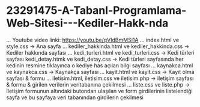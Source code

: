 # 23291475-A-Tabanl-Programlama-Web-Sitesi---Kediler-Hakk-nda
...
Youtube video linki:
https://youtu.be/qVIdBmMSi1A
...
index.html ve style.css -> Ana sayfa
...
kediler_hakkinda.html ve kediler_hakkinda.css -> Kediler hakkında sayfası
...
kedi_turleri.html ve kedi_turleri.css -> Kedi türleri sayfası
kedi_detay.htmk ve kedi_detay.css -> Kedi türleri sayfasında her kedinin resmine tıklayınca o kediye has açılan bilgi sayfası
...
kaynakca.html ve kaynakca.css -> Kaynakça sayfası
...
kayit.html ve kayit.css -> Kayıt olma sayfası & formu
...
iletisim.html, iletisim.css ve iletisim.php -> iletişim sayfası & formu & girilen verilerin veritabanına çekilmesi
...
liste.css ve liste.php -> İletişim formunun altındaki butondan ulaşılan ve form girdilerinin listelendiği sayfa ve bu sayfaya veri tabanından girdilerin çekilmesi
